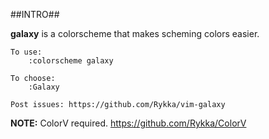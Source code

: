 ##INTRO##

**galaxy** is a colorscheme that makes scheming colors easier.
    
    To use:
        :colorscheme galaxy

    To choose:     
        :Galaxy 

    Post issues: https://github.com/Rykka/vim-galaxy

**NOTE:**   ColorV required. https://github.com/Rykka/ColorV

